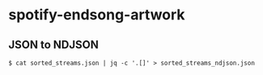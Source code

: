 # spotify-endsong-artwork

## JSON to NDJSON

```console
$ cat sorted_streams.json | jq -c '.[]' > sorted_streams_ndjson.json
```
